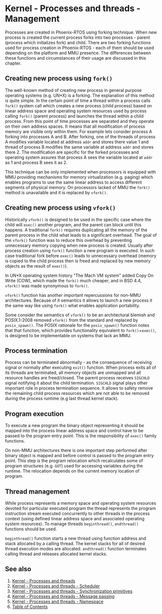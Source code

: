 # Kernel - Processes and threads - Management

Processes are created in Phoenix-RTOS using forking technique. When new process is created the current process forks into two processes - parent (process which initializes fork) and child. There are two forking functions used for process creation in Phoenix-RTOS - each of them should be used depending on the platform and MMU presence. The differences between these functions and circumstances of their usage are discussed in this chapter.

## Creating new process using `fork()`

The well-known method of creating new process in general purpose operating systems (e.g. UN*X) is a forking. The explanation of this method is quite simple. In the certain point of time a thread within a process calls `fork()` system call which creates a new process (child process) based on linear address space and operating system resources used by process calling `fork()` (parent process) and launches the thread within a child process. From this point of time processes are separated and they operate on their own address spaces. It means that all modification of process memory are visible only within them. For example lets consider process A forking into processes A and B. After forking, one of the threads of process A modifies variable located at address `addr` and stores there value 1 and thread of process B modifies the same variable at address `addr` and stores there 2. The modification are specific for the forked processes and operating system assures that process A sees the variable located at `addr` as 1 and process B sees it as 2.

This technique can be only implemented when processors is equipped with MMU providing mechanisms for memory virtualization (e.g. paging) which enables programs to use the same linear address to access different segments of physical memory. On processors lacked of MMU the `fork()` method is unavailable and it is replaced by `vfork()`.

## Creating new process using `vfork()`

Historically `vfork()` is designed to be used in the specific case where the child will `exec()` another program, and the parent can block until this happens. A traditional `fork()` requires duplicating all the memory of the parent process in the child what leads to a significant overhead. The goal of the `vfork()` function was to reduce this overhead by preventing unnecessary memory copying when new process is created. Usually after process creation using `fork()` function a new program is executed. In such case traditional fork before `exec()` leads to unnecessary overhead (memory is copied to the child process then is freed and replaced by new memory objects as the result of `exec()`).

In UN*X operating system history "The Mach VM system" added Copy On Write (COW), which made the `fork()` much cheaper, and in BSD 4.4, `vfork()` was made synonymous to `fork()`.

`vfork()` function has another important repercussions for non-MMU architectures. Because of it semantics it allows to launch a new process it the same way like using `fork()` what enables application portability.

Some consider the semantics of `vfork()` to be an architectural blemish and POSIX.1-2008 removed `vfork()` from the standard and replaced by `posix_spawn()`. The POSIX rationale for the `posix_spawn()` function notes that that function, which provides functionality equivalent to `fork()`+`exec()`, is designed to be implementable on systems that lack an MMU.

## Process termination

Process can be terminated abnormally - as the consequence of receiving signal or normally after executing `exit()` function. When process exits all of its threads are terminated, all memory objects are unmapped and all resource handles are freed/closed. The parent process receives `SIGCHLD` signal notifying it about the child termination. `SIGCHLD` signal plays other important role in process termination sequence. It allows to safety remove the remaining child process resources which are not able to be removed during the process runtime (e.g last thread kernel stack).

## Program execution

To execute a new program the binary object representing it should be mapped into the process linear address space and control have to be passed to the program entry point. This is the responsibility of `exec()` family functions.

On non-MMU architectures there is one important step performed after binary object is mapped and before control is passed to the program entry point. This step is the program relocation which recalculates some of program structures (e.g. `GOT`) used for accessing variables during the runtime. The relocation depends on the current memory location of program.

## Thread management

While process represents a memory space and operating system resources devoted for particular executed program the thread represents the program instruction stream executed concurrently to other threads in the process context (using defined linear address space and associated operating system resources). To manage threads  `beginthread()`, `endthread()` functions should be used.

`beginthread()` function starts a new thread using function address and stack allocated by a calling thread. The kernel stacks for all of desired thread execution modes are allocated. `endthread()` function terminates calling thread and releases allocated kernel stacks.

## See also

1. [Kernel - Processes and threads](README.md)
2. [Kernel - Processes and threads - Scheduler](scheduler.md)
3. [Kernel - Processes and threads - Synchronization primitives](sync.md)
4. [Kernel - Processes and threads - Message passing](msg.md)
5. [Kernel - Processes and threads - Namespace](namespace.md)
6. [Table of Contents](../../README.md)
